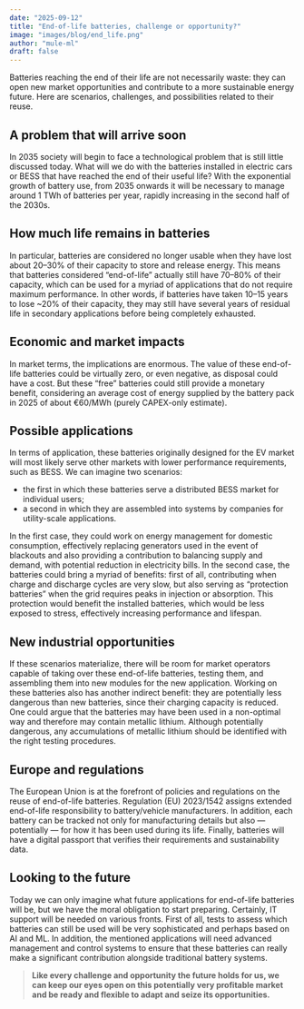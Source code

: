 ```yaml
---
date: "2025-09-12"
title: "End-of-life batteries, challenge or opportunity?"
image: "images/blog/end_life.png"
author: "mule-ml"
draft: false
---
```


Batteries reaching the end of their life are not necessarily waste: they can open new market opportunities and contribute to a more sustainable energy future. Here are scenarios, challenges, and possibilities related to their reuse.

## A problem that will arrive soon

In 2035 society will begin to face a technological problem that is still little discussed today. What will we do with the batteries installed in electric cars or BESS that have reached the end of their useful life? With the exponential growth of battery use, from 2035 onwards it will be necessary to manage around 1 TWh of batteries per year, rapidly increasing in the second half of the 2030s.

## How much life remains in batteries

In particular, batteries are considered no longer usable when they have lost about 20–30% of their capacity to store and release energy. This means that batteries considered “end-of-life” actually still have 70–80% of their capacity, which can be used for a myriad of applications that do not require maximum performance. In other words, if batteries have taken 10–15 years to lose ~20% of their capacity, they may still have several years of residual life in secondary applications before being completely exhausted.

## Economic and market impacts

In market terms, the implications are enormous. The value of these end-of-life batteries could be virtually zero, or even negative, as disposal could have a cost. But these “free” batteries could still provide a monetary benefit, considering an average cost of energy supplied by the battery pack in 2025 of about €60/MWh (purely CAPEX-only estimate).

## Possible applications

In terms of application, these batteries originally designed for the EV market will most likely serve other markets with lower performance requirements, such as BESS. We can imagine two scenarios:  
- the first in which these batteries serve a distributed BESS market for individual users;  
- a second in which they are assembled into systems by companies for utility-scale applications.  

In the first case, they could work on energy management for domestic consumption, effectively replacing generators used in the event of blackouts and also providing a contribution to balancing supply and demand, with potential reduction in electricity bills. In the second case, the batteries could bring a myriad of benefits: first of all, contributing when charge and discharge cycles are very slow, but also serving as “protection batteries” when the grid requires peaks in injection or absorption. This protection would benefit the installed batteries, which would be less exposed to stress, effectively increasing performance and lifespan.

## New industrial opportunities

If these scenarios materialize, there will be room for market operators capable of taking over these end-of-life batteries, testing them, and assembling them into new modules for the new application. Working on these batteries also has another indirect benefit: they are potentially less dangerous than new batteries, since their charging capacity is reduced. One could argue that the batteries may have been used in a non-optimal way and therefore may contain metallic lithium. Although potentially dangerous, any accumulations of metallic lithium should be identified with the right testing procedures.

## Europe and regulations

The European Union is at the forefront of policies and regulations on the reuse of end-of-life batteries. Regulation (EU) 2023/1542 assigns extended end-of-life responsibility to battery/vehicle manufacturers. In addition, each battery can be tracked not only for manufacturing details but also — potentially — for how it has been used during its life. Finally, batteries will have a digital passport that verifies their requirements and sustainability data.

## Looking to the future

Today we can only imagine what future applications for end-of-life batteries will be, but we have the moral obligation to start preparing. Certainly, IT support will be needed on various fronts. First of all, tests to assess which batteries can still be used will be very sophisticated and perhaps based on AI and ML. In addition, the mentioned applications will need advanced management and control systems to ensure that these batteries can really make a significant contribution alongside traditional battery systems.

> **Like every challenge and opportunity the future holds for us, we can keep our eyes open on this potentially very profitable market and be ready and flexible to adapt and seize its opportunities.**
